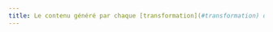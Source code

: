 ```yaml
---
title: Le contenu généré par chaque [transformation](#transformation) des contenus est-il accessible (hors cas particuliers) ?
---
```

